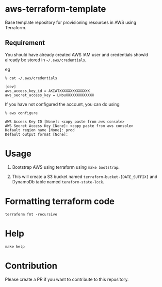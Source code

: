 # aws-terraform-template

Base template repository for provisioning resources in AWS using Terraform.

## Requirement

You should have already created AWS IAM user and credentials showld already be stored in `~/.aws/credentials`.

eg

```
% cat ~/.aws/credentials

[dev]
aws_access_key_id = AKIATXXXXXXXXXXXXXX
aws_secret_access_key = LNouXXXXXXXXXXXXX
```

If you have not configured the account, you can do using
```
% aws configure

AWS Access Key ID [None]: <copy paste from aws console>
AWS Secret Access Key [None]: <copy paste from aws console>
Default region name [None]: prod
Default output format [None]:
```

# Usage

1. Bootstrap AWS using terraform using `make bootstrap`.

2. This will create a S3 bucket named `terraform-bucket-[DATE_SUFFIX]` and DynamoDb table named `teraform-state-lock`.


# Formatting terraform code
```
terraform fmt -recursive
```

# Help

```
make help
```

# Contribution

Please create a PR if you want to contribute to this repository.